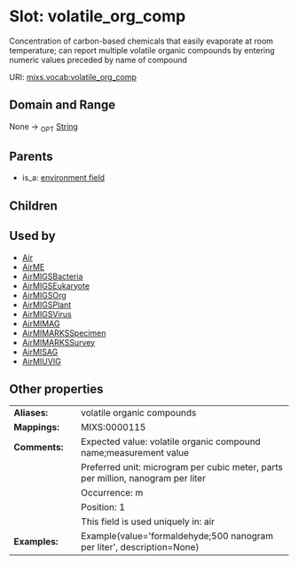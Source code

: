 
# Slot: volatile_org_comp


Concentration of carbon-based chemicals that easily evaporate at room temperature; can report multiple volatile organic compounds by entering numeric values preceded by name of compound

URI: [mixs.vocab:volatile_org_comp](https://w3id.org/mixs/vocab/volatile_org_comp)


## Domain and Range

None ->  <sub>OPT</sub> [String](types/String.md)

## Parents

 *  is_a: [environment field](environment_field.md)

## Children


## Used by

 * [Air](Air.md)
 * [AirME](AirME.md)
 * [AirMIGSBacteria](AirMIGSBacteria.md)
 * [AirMIGSEukaryote](AirMIGSEukaryote.md)
 * [AirMIGSOrg](AirMIGSOrg.md)
 * [AirMIGSPlant](AirMIGSPlant.md)
 * [AirMIGSVirus](AirMIGSVirus.md)
 * [AirMIMAG](AirMIMAG.md)
 * [AirMIMARKSSpecimen](AirMIMARKSSpecimen.md)
 * [AirMIMARKSSurvey](AirMIMARKSSurvey.md)
 * [AirMISAG](AirMISAG.md)
 * [AirMIUVIG](AirMIUVIG.md)

## Other properties

|  |  |  |
| --- | --- | --- |
| **Aliases:** | | volatile organic compounds |
| **Mappings:** | | MIXS:0000115 |
| **Comments:** | | Expected value: volatile organic compound name;measurement value |
|  | | Preferred unit: microgram per cubic meter, parts per million, nanogram per liter |
|  | | Occurrence: m |
|  | | Position: 1 |
|  | | This field is used uniquely in: air |
| **Examples:** | | Example(value='formaldehyde;500 nanogram per liter', description=None) |


